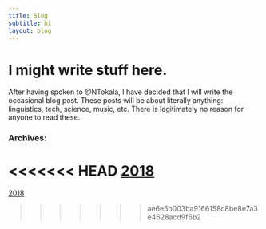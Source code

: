 ```yaml
---
title: Blog
subtitle: hi
layout: blog
---
```


# I might write stuff here. 

After having spoken to @NTokala, I have decided that I will write the occasional blog post. These posts will be about literally anything: linguistics, tech, science, music, etc. There is legitimately no reason for anyone to read these.

### Archives:
<<<<<<< HEAD
[2018](/2018/indexb2018)
=======
[2018](../blog/2018/index)
>>>>>>> ae6e5b003ba9166158c8be8e7a3e4628acd9f6b2




##
